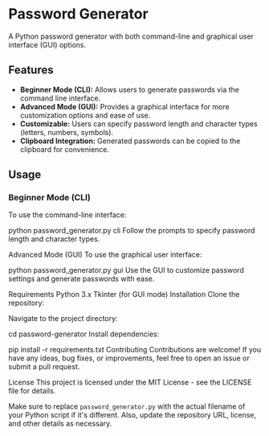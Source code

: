 # Password Generator

A Python password generator with both command-line and graphical user interface (GUI) options.

## Features

- **Beginner Mode (CLI):** Allows users to generate passwords via the command line interface.
- **Advanced Mode (GUI):** Provides a graphical interface for more customization options and ease of use.
- **Customizable:** Users can specify password length and character types (letters, numbers, symbols).
- **Clipboard Integration:** Generated passwords can be copied to the clipboard for convenience.

## Usage

### Beginner Mode (CLI)

To use the command-line interface:


python password_generator.py cli
Follow the prompts to specify password length and character types.

Advanced Mode (GUI)
To use the graphical user interface:

python password_generator.py gui
Use the GUI to customize password settings and generate passwords with ease.

Requirements
Python 3.x
Tkinter (for GUI mode)
Installation
Clone the repository:

Navigate to the project directory:

cd password-generator
Install dependencies:

pip install -r requirements.txt
Contributing
Contributions are welcome! If you have any ideas, bug fixes, or improvements, feel free to open an issue or submit a pull request.

License
This project is licensed under the MIT License - see the LICENSE file for details.


Make sure to replace `password_generator.py` with the actual filename of your Python script if it's different. Also, update the repository URL, license, and other details as necessary.